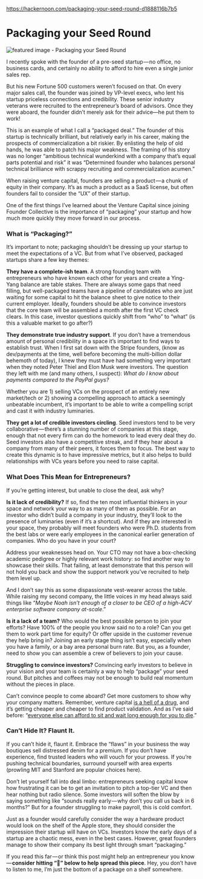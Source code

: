 https://hackernoon.com/packaging-your-seed-round-d1888116b7b5

# Packaging your Seed Round
![featured image - Packaging your Seed Round](https://hackernoon.imgix.net/hn-images/1*l0k_KIWWEpb6s4QvipDdcg.jpeg?auto=format&fit=max&w=3840)

I recently spoke with the founder of a pre-seed startup — no office, no business cards, and certainly no ability to afford to hire even a single junior sales rep.

But his new Fortune 500 customers weren’t focused on that. On every major sales call, the founder was joined by VP-level execs, who lent his startup priceless connections and credibility. These senior industry veterans were recruited to the entrepreneur’s board of advisors. Once they were aboard, the founder didn’t merely ask for their advice—he put them to work!

This is an example of what I call a “packaged deal.” The founder of this startup is technically brilliant, but relatively early in his career, making the prospects of commercialization a bit riskier. By enlisting the help of old hands, he was able to patch his major weakness. The framing of his story was no longer “ambitious technical wunderkind with a company that’s equal parts potential and risk” it was “Determined founder who balances personal technical brilliance with scrappy recruiting and commercialization acumen.”

When raising venture capital, founders are selling a product — a chunk of equity in their company. It’s as much a product as a SaaS license, but often founders fail to consider the “UX” of their startup.

One of the first things I’ve learned about the Venture Capital since joining Founder Collective is the importance of “packaging” your startup and how much more quickly they move forward in our process.

### What is “Packaging?”

It’s important to note; packaging shouldn’t be dressing up your startup to meet the expectations of a VC. But from what I’ve observed, packaged startups share a few key themes:

**They have a complete-ish team**. A strong founding team with entrepreneurs who have known each other for years and create a Ying-Yang balance are table stakes. There are always some gaps that need filling, but well-packaged teams have a pipeline of candidates who are just waiting for some capital to hit the balance sheet to give notice to their current employer. Ideally, founders should be able to convince investors that the core team will be assembled a month after the first VC check clears. In this case, investor questions quickly shift from “who” to “what” (is this a valuable market to go after?)

**They demonstrate true industry support**. If you don’t have a tremendous amount of personal credibility in a space it’s important to find ways to establish trust. When I first sat down with the Stripe founders, (know as dev/payments at the time, well before becoming the multi-billion dollar behemoth of today), I knew they must have had something very important when they noted Peter Thiel and Elon Musk were investors. The question they left with me (and many others, I suspect):  _What do I know about payments compared to the PayPal guys?_

Whether you are 1) selling VCs on the prospect of an entirely new market/tech or 2) showing a compelling approach to attack a seemingly unbeatable incumbent, it’s important to be able to write a compelling script and cast it with industry luminaries.

**They get a lot of credible investors circling**. Seed investors tend to be very collaborative — there’s a stunning number of companies at this stage, enough that not every firm can do the homework to lead every deal they do. Seed investors also have a competitive streak, and if they hear about a company from many of their peers, it forces them to focus. The best way to create this dynamic is to have impressive metrics, but it also helps to build relationships with VCs years before you need to raise capital.

### What Does This Mean for Entrepreneurs?

If you’re getting interest, but unable to close the deal, ask why?

**Is it lack of credibility?**  If so, find the ten most influential thinkers in your space and network your way to as many of them as possible. For an investor who didn’t build a company in your industry, they’ll look to the presence of luminaries (even if it’s a shortcut). And if they are interested in your space, they probably will meet founders who were Ph.D. students from the best labs or were early employees in the canonical earlier generation of companies. Who do you have in your court?

Address your weaknesses head on. Your CTO may not have a box-checking academic pedigree or highly relevant work history: so find another way to showcase their skills. That failing, at least demonstrate that this person will not hold you back and show the support network you’ve recruited to help them level up.

And I don’t say this as some dispassionate vest-wearer across the table. While raising my second company, the little voices in my head always said things like “_Maybe Noah isn’t enough of a closer to be CEO of a high-ACV enterprise software company at-scale_.”

**Is it a lack of a team?**  Who would the best possible person to join your efforts? Have 100% of the people you know said no to a role? Can you get them to work part time for equity? Or offer upside in the customer revenue they help bring in? Joining an early stage thing isn’t easy, especially when you have a family, or a bay area personal burn rate. But you, as a founder, need to show you can assemble a crew of believers to join your cause.

**Struggling to convince investors?**  Convincing early investors to believe in your vision and your team is certainly a way to help “package” your seed round. But pitches and coffees may not be enough to build real momentum without the pieces in place.

Can’t convince people to come aboard? Get more customers to show why your company matters. Remember, venture capital  [is a hell of a drug](https://techcrunch.com/2016/09/16/venture-capital-is-a-hell-of-a-drug/?ref=hackernoon.com), and it’s getting cheaper and cheaper to find product validation. And as I’ve said before: “[everyone else can afford to sit and wait long enough for you to die](https://hackernoon.com/21-things-i-wish-someone-told-me-as-a-young-founder-b5dc6bb92d49?ref=hackernoon.com).”

### Can’t Hide It? Flaunt It.

If you can’t hide it, flaunt it. Embrace the “flaws” in your business the way boutiques sell distressed denim for a premium. If you don’t have experience, find trusted leaders who will vouch for your prowess. If you’re pushing technical boundaries, surround yourself with area experts (prowling MIT and Stanford are popular choices here).

Don’t let yourself fall into deal limbo: entrepreneurs seeking capital know how frustrating it can be to get an invitation to pitch a top-tier VC and then hear nothing but radio silence. Some investors will soften the blow by saying something like “sounds really early — why don’t you call us back in 6 months?” But for a founder struggling to make payroll, this is cold comfort.

Just as a founder would carefully consider the way a hardware product would look on the shelf of the Apple store, they should consider the impression their startup will have on VCs. Investors know the early days of a startup are a chaotic mess, even in the best cases. However, great founders manage to show their company its best light through smart “packaging.”

If you read this far — or think this post might help an entrepreneur you know — **consider hitting “👏” below to help spread this piece**. Hey, you don’t have to listen to me, I’m just the bottom of a package on a shelf somewhere.